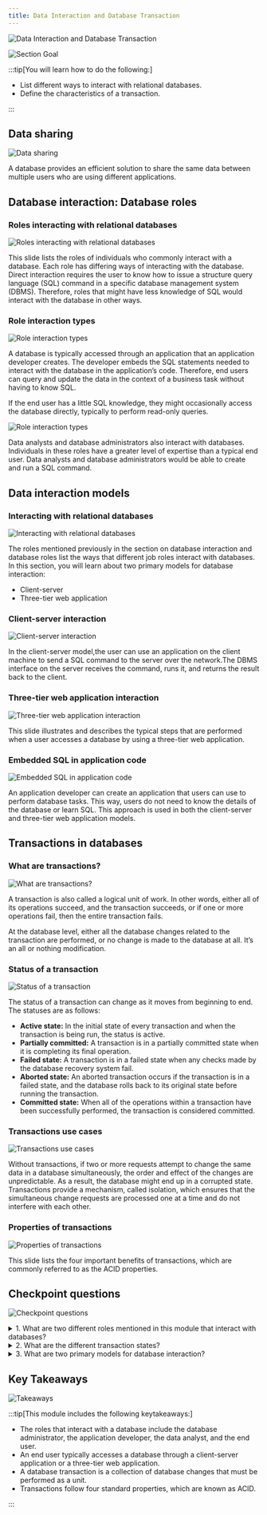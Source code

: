 ```yaml
---
title: Data Interaction and Database Transaction
---
```

![Data Interaction and Database Transaction](../../../assets/databases/data_interaction_db_transaction/intro.png)

![Section Goal](../../../assets/databases/data_interaction_db_transaction/section_goal.png)

:::tip[You will learn how to do the following:]

- List different ways to interact with relational databases.
- Define the characteristics of a transaction.

:::

## Data sharing

![Data sharing](../../../assets/databases/data_interaction_db_transaction/data_sharing.png)

A database provides an efficient solution to share the same data between multiple users who are using different applications.

## Database interaction: Database roles

### Roles interacting with relational databases

![Roles interacting with relational databases](../../../assets/databases/data_interaction_db_transaction/roles_rds.png)

This slide lists the roles of individuals who commonly interact with a database. Each role has differing ways of interacting with the database. Direct interaction requires the user to know how to issue a structure query language (SQL) command in a specific database management system (DBMS). Therefore, roles that might have less knowledge of SQL would interact with the database in other ways.

### Role interaction types

![Role interaction types](../../../assets/databases/data_interaction_db_transaction/role_types.png)

A database is typically accessed through an application that an application developer creates. The developer embeds the SQL statements needed to interact with the database in the application’s code. Therefore, end users can query and update the data in the context of a business task without having to know SQL.

If the end user has a little SQL knowledge, they might occasionally access the database directly, typically to perform read-only queries.

![Role interaction types](../../../assets/databases/data_interaction_db_transaction/role_types_2.png)

Data analysts and database administrators also interact with databases. Individuals in these roles have a greater level of expertise than a typical end user. Data analysts and database administrators would be able to create and run a SQL command.

## Data interaction models

### Interacting with relational databases

![Interacting with relational databases](../../../assets/databases/data_interaction_db_transaction/interaction_rds.png)

The roles mentioned previously in the section on database interaction and database roles list the ways that different job roles interact with databases. In this section, you will learn about two primary models for database interaction:

- Client-server
- Three-tier web application

### Client-server interaction

![Client-server interaction](../../../assets/databases/data_interaction_db_transaction/client_server_interaction.png)

In the client-server model,the user can use an application on the client machine to send a SQL command to the server over the network.The DBMS interface on the server receives the command, runs it, and returns the result back to the client.

### Three-tier web application interaction

![Three-tier web application interaction](../../../assets/databases/data_interaction_db_transaction/three_tier_web_app_interaction.png)

This slide illustrates and describes the typical steps that are performed when a user accesses a database by using a three-tier web application.

### Embedded SQL in application code

![Embedded SQL in application code](../../../assets/databases/data_interaction_db_transaction/embedded_sql.png)

An application developer can create an application that users can use to perform database tasks. This way, users do not need to know the details of the database or learn SQL. This approach is used in both the client-server and three-tier web application models.

## Transactions in databases

### What are transactions?

![What are transactions?](../../../assets/databases/data_interaction_db_transaction/transactions.png)

A transaction is also called a logical unit of work. In other words, either all of its operations succeed, and the transaction succeeds, or if one or more operations fail, then the entire transaction fails.

At the database level, either all the database changes related to the transaction are performed, or no change is made to the database at all. It’s an all or nothing modification.

### Status of a transaction

![Status of a transaction](../../../assets/databases/data_interaction_db_transaction/transaction_status.png)

The status of a transaction can change as it moves from beginning to end. The statuses are as follows:

- **Active state:** In the initial state of every transaction and when the transaction is being run, the status is active.
- **Partially committed:** A transaction is in a partially committed state when it is completing its final operation.
- **Failed state:** A transaction is in a failed state when any checks made by the database recovery system fail.
- **Aborted state:** An aborted transaction occurs if the transaction is in a failed state, and the database rolls back to its original state before running the transaction.
- **Committed state:** When all of the operations within a transaction have been successfully performed, the transaction is considered committed.

### Transactions use cases

![Transactions use cases](../../../assets/databases/data_interaction_db_transaction/transaction_usecases.png)

Without transactions, if two or more requests attempt to change the same data in a database simultaneously, the order and effect of the changes are unpredictable. As a result, the database might end up in a corrupted state. Transactions provide a mechanism, called isolation, which ensures that the simultaneous change requests are processed one at a time and do not interfere with each other.

### Properties of transactions

![Properties of transactions](../../../assets/databases/data_interaction_db_transaction/transaction_properties.png)

This slide lists the four important benefits of transactions, which are commonly referred to as the ACID properties.

## Checkpoint questions

![Checkpoint questions](../../../assets/databases/data_interaction_db_transaction/questions.png)

<details>
  <summary>1. What are two different roles mentioned in this module that interact with databases?</summary>
  End users, data analysts, database administrators, and application developers.
</details>

<details>
  <summary>2. What are the different transaction states?</summary>
  Active state, partially committed, failed state, aborted state, and committed state.
</details>

<details>
  <summary>3. What are two primary models for database interaction?</summary>
  Client-server model and three-tier web application model.
</details>

## Key Takeaways

![Takeaways](../../../assets/databases/data_interaction_db_transaction/takeaways.png)

:::tip[This module includes the following keytakeaways:]

- The roles that interact with a database include the database administrator, the application developer, the data analyst, and the end user.
- An end user typically accesses a database through a client-server application or a three-tier web application.
- A database transaction is a collection of database changes that must be performed as a unit.
- Transactions follow four standard properties, which are known as ACID.

:::
